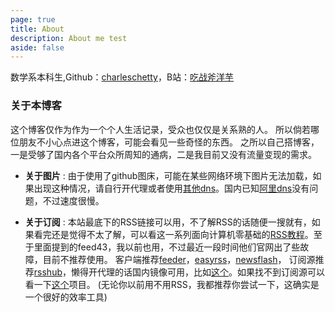 ```yaml
---
page: true
title: About
description: About me test
aside: false
---
```

数学系本科生,Github：[charleschetty](https://github.com/charleschetty)，B站：[吃战斧洋芋](https://space.bilibili.com/1169086549)

### 关于本博客


这个博客仅作为作为一个个人生活记录，受众也仅仅是关系熟的人。
所以倘若哪位朋友不小心点进这个博客，可能会看见一些奇怪的东西。
之所以自己搭博客，一是受够了国内各个平台众所周知的通病，二是我目前又没有流量变现的需求。

- **关于图片** : 由于使用了github图床，可能在某些网络环境下图片无法加载，如果出现这种情况，请自行开代理或者使用[其他dns](https://en.wikipedia.org/wiki/Public_recursive_name_server#List_of_public_DNS_service_operators)。国内已知[阿里dns](https://alidns.com/)没有问题，不过速度很慢。

- **关于订阅** : 本站最底下的RSS链接可以用，不了解RSS的话随便一搜就有，如果看完还是觉得不太了解，可以看这一系列面向计算机零基础的[RSS教程](https://space.bilibili.com/333809018/channel/collectiondetail?sid=334266&ctype=0)。至于里面提到的feed43，我以前也用，不过最近一段时间他们官网出了些故障，目前不推荐使用。
客户端推荐[feeder](https://gitlab.com/spacecowboy/Feeder)，[easyrss](https://github.com/arguablykomodo/easy-rss)，[newsflash](https://gitlab.com/news-flash/news_flash_gtk)，
订阅源推荐[rsshub](https://docs.rsshub.app)，懒得开代理的话国内镜像可用，比如[这个](https://rsshub.rssforever.com/)。如果找不到订阅源可以看一下[这个](https://github.com/damoeb/rss-proxy)项目。
(无论你以前用不用RSS，我都推荐你尝试一下，这确实是一个很好的效率工具)

